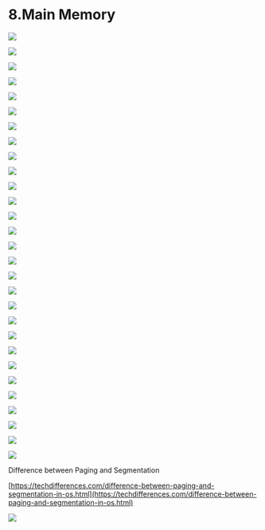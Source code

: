 # 8.Main Memory

![](../.gitbook/assets/image%20%2886%29.png)

![](../.gitbook/assets/image%20%28122%29.png)

![](../.gitbook/assets/image%20%2871%29.png)

![](../.gitbook/assets/image%20%28128%29.png)

![](../.gitbook/assets/image%20%28100%29.png)

![](../.gitbook/assets/image%20%2849%29.png)

![](../.gitbook/assets/image%20%2898%29.png)

![](../.gitbook/assets/image%20%2834%29.png)

![](../.gitbook/assets/image%20%28108%29.png)

![](../.gitbook/assets/image%20%2869%29.png)

![](../.gitbook/assets/image%20%2840%29.png)

![](../.gitbook/assets/image%20%28126%29.png)

![](../.gitbook/assets/image%20%2838%29.png)

![](../.gitbook/assets/image%20%28110%29.png)

![](../.gitbook/assets/image%20%28158%29.png)

![](../.gitbook/assets/image%20%28121%29.png)

![](../.gitbook/assets/image%20%2892%29.png)

![](../.gitbook/assets/image%20%2811%29.png)

![](../.gitbook/assets/image%20%28137%29.png)

![](../.gitbook/assets/image%20%2845%29.png)

![](../.gitbook/assets/image%20%28112%29.png)

![](../.gitbook/assets/image%20%2828%29.png)

![](../.gitbook/assets/image%20%285%29.png)

![](../.gitbook/assets/image%20%28105%29.png)



![](../.gitbook/assets/image%20%2835%29.png)

![](../.gitbook/assets/image%20%28116%29.png)

![](../.gitbook/assets/image%20%28135%29.png)



![](../.gitbook/assets/image%20%2818%29.png)



![](../.gitbook/assets/image%20%28115%29.png)



Difference between Paging and Segmentation 

[https://techdifferences.com/difference-between-paging-and-segmentation-in-os.html](https://techdifferences.com/difference-between-paging-and-segmentation-in-os.html)

![](../.gitbook/assets/image%20%2879%29.png)















